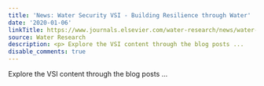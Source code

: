 ```yaml
---
title: 'News: Water Security VSI - Building Resilience through Water'
date: '2020-01-06'
linkTitle: https://www.journals.elsevier.com/water-research/news/water-security-vsi-building-resilience-through-water
source: Water Research
description: <p> Explore the VSI content through the blog posts ...
disable_comments: true
---
```

<p> Explore the VSI content through the blog posts ...